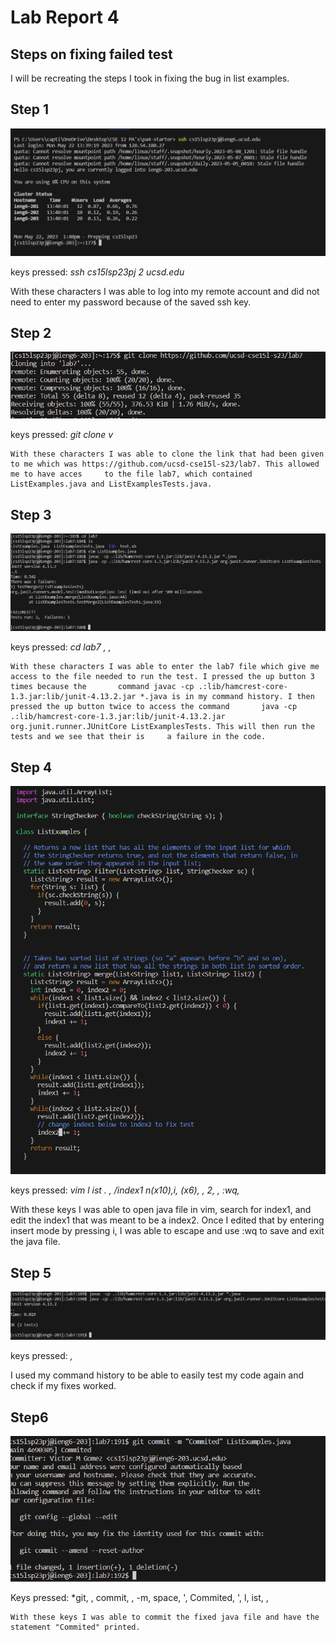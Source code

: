 # Lab Report 4
## Steps on fixing failed test
I will be recreating the steps I took in fixing the bug in list examples.
## **Step 1**
![Image](step1.png)

keys pressed: *ssh <space> cs15lsp23pj <Shift> 2 ucsd.edu <enter>* 
  
  With these characters I was able to log into my remote account and did not need to enter my password because of the saved ssh key.

## **Step 2**
![Image](step2.png)

keys pressed: *git <space> clone <space> <ctrl> v <enter>*
  
    With these characters I was able to clone the link that had been given to me which was https://github.com/ucsd-cse15l-s23/lab7. This allowed me to have acces     to the file lab7, which contained ListExamples.java and ListExamplesTests.java.
  
## **Step 3**
![Image](step3.png)

keys pressed: *cd <space> lab7 <enter>, <up><up><up><enter>, <up><up><enter>*
  
    With these characters I was able to enter the lab7 file which give me access to the file needed to run the test. I pressed the up button 3 times because the       command javac -cp .:lib/hamcrest-core-1.3.jar:lib/junit-4.13.2.jar *.java is in my command history. I then pressed the up button twice to access the command       java -cp .:lib/hamcrest-core-1.3.jar:lib/junit-4.13.2.jar org.junit.runner.JUnitCore ListExamplesTests. This will then run the tests and we see that their is     a failure in the code.

## **Step 4**
![Image](step4.png)
  
keys pressed: *vim <shift> l ist <tab> . <tab><enter>, /index1 <enter> n(x10),i, <right>(x6), <backspace>, 2, <esc>, :wq, <enter>*
  
  With these keys I was able to open java file in vim, search for index1, and edit the index1 that was meant to be a index2. Once I edited that by entering insert   mode by pressing i, I was able to escape and use :wq to save and exit the java file.
## **Step 5**
  ![Image](step5.png)
  
   keys pressed: *<up><up><enter>, <up><up><up><enter>*
  
  I used my command history to be able to easily test my code again and check if my fixes worked.
## **Step6**
  ![Image](step6.png)
  
  Keys pressed: *git, <space>, commit, <space>, -m, space, <Shift> ', Commited, <shift> ', <shift> l, ist, <tab>, <enter>
  
    With these keys I was able to commit the fixed java file and have the statement "Commited" printed. 
  
